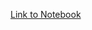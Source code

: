 [Link to Notebook](https://nbviewer.org/github/phillipecardenuto/upm/blob/main/parameters-investigation/parameters-study.ipynb)